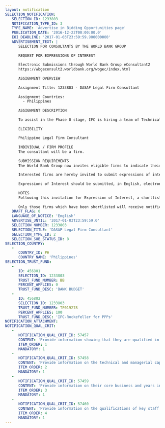 ```yaml
---
layout: notification
SELECTION_NOTIFICATION: 
   SELECTION_ID: 1233803
   NOTIFICATION_TYPE_ID: 3
   TYPE_NAME: 'Advertise in Bidding Opportunities page'
   PUBLICATION_DATE: '2016-12-22T00:00:00.0'
   EOI_DEADLINE: '2017-01-03T23:59:59.900000000'
   ADVERTISEMENT_TEXT: |
      SELECTION FOR CONSULTANTS BY THE WORLD BANK GROUP
      
      REQUEST FOR EXPRESSIONS OF INTEREST
      
      Electronic Submissions through World Bank Group eConsultant2
      https://wbgeconsult2.worldbank.org/wbgec/index.html
      
      ASSIGNMENT OVERVIEW
      
      Assignment Title: 1233803 - DASAP Legal Firm Consultant
      
      Assignment Countries:
        - Philippines
      
      ASSIGNMENT DESCRIPTION
      
      To assist in the Phase 0 stage, IFC is hiring a team of Technical Consultants and Legal Consultants. The Legal Consultant appointed by the IFC, will work alongside the Technical Consultant and will report to the IFC Task Team Leader(s). All deliverables shall be formally reviewed and approved by this Task Team. Due to the open nature of the advisory work (see Section F below), additional tasks required from the Consultant should be commenced only upon confirmation of the same by the concerned Task Team Leader(s).
      
      ELIGIBILITY
      
      Philippine Legal Firm Consultant
      
      INDIVIDUAL / FIRM PROFILE
      The consultant will be a firm. 
      
      SUBMISSION REQUIREMENTS
      The World Bank Group now invites eligible firms to indicate their interest in providing the services.  Interested firms must provide information indicating that they are qualified to perform the services (brochures, description of similar assignments, experience in similar conditions, availability of appropriate skills among staff, etc. for firms; CV and cover letter for individuals).  Please note that the total size of all attachments should be less than 5MB.  Consultants may associate to enhance their qualifications.
      
      Interested firms are hereby invited to submit expressions of interest.
      
      Expressions of Interest should be submitted, in English, electronically through World Bank Group eConsultant2 (https://wbgeconsult2.worldbank.org/wbgec/index.html)
      
      NOTES
      Following this invitation for Expression of Interest, a shortlist of qualified firms will be formally invited to submit proposals. Shortlisting and selection will be subject to the availability of funding.
      
      Only those firms which have been shortlisted will receive notification. No debrief will be provided to firms which have not been shortlisted.
   DRAFT_FLAG: 0
   LANGUAGE_OF_NOTICE: 'English'
   ADVERTISE_UNTIL: '2017-01-03T23:59:59.0'
   SELECTION_NUMBER: 1233803
   SELECTION_TITLE: 'DASAP Legal Firm Consultant'
   SELECTION_TYPE_ID: 2
   SELECTION_SUB_STATUS_ID: 8
SELECTION_COUNTRY: 
   - 
      COUNTRY_ID: PH
      COUNTRY_NAME: 'Philippines'
SELECTION_TRUST_FUND: 
   - 
      ID: 456801
      SELECTION_ID: 1233803
      TRUST_FUND_NUMBER: BB
      PERCENT_APPLIES: 0
      TRUST_FUND_DESC: 'BANK BUDGET'
   - 
      ID: 456802
      SELECTION_ID: 1233803
      TRUST_FUND_NUMBER: TF019278
      PERCENT_APPLIES: 100
      TRUST_FUND_DESC: 'IFC-Rockefeller for PPPs'
NOTIFICATION_ATTACHMENT: 
NOTIFICATION_QUAL_CRIT: 
   - 
      NOTIFICATION_QUAL_CRIT_ID: 57457
      CONTENT: 'Provide information showing that they are qualified in the field of the assignment.'
      ITEM_ORDER: 1
      MANDATORY: 1
   - 
      NOTIFICATION_QUAL_CRIT_ID: 57458
      CONTENT: 'Provide information on the technical and managerial capabilities of the firm.'
      ITEM_ORDER: 2
      MANDATORY: 1
   - 
      NOTIFICATION_QUAL_CRIT_ID: 57459
      CONTENT: 'Provide information on their core business and years in business.'
      ITEM_ORDER: 3
      MANDATORY: 1
   - 
      NOTIFICATION_QUAL_CRIT_ID: 57460
      CONTENT: 'Provide information on the qualifications of key staff.'
      ITEM_ORDER: 4
      MANDATORY: 1
---
```

